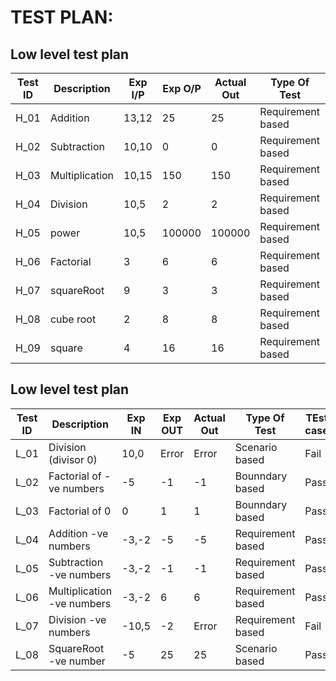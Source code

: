 # TEST PLAN:

## Low level test plan 

| **Test ID** | **Description**                                              | **Exp I/P**  | **Exp O/P** | **Actual Out** |**Type Of Test**  |**Test case**|
|-------------|--------------------------------------------------------------|------------|-------------|----------------|------------------|---------------|
|  H_01       |               Addition                                       |  13,12|25 |25 |Requirement based | Pass
|  H_02       |               Subtraction                                    |  10,10|0  |0  |Requirement based | Pass
|  H_03       |               Multiplication                                 |  10,15|150 |150 |Requirement based | Pass
|  H_04       |               Division                                       |  10,5| 2 | 2 |Requirement based | Pass
|  H_05       |               power                                          |  10,5|100000 |100000  |Requirement based |Pass
|  H_06       |               Factorial                                      |  3|6 |6  |Requirement based | Pass                              
|  H_07       |               squareRoot                                     |  9|3 |3 |Requirement based | Pass
|  H_08       |               cube root                                      |  2| 8| 8 |Requirement based |Pass              
|  H_09      |               square                                         |  4| 16| 16 |Requirement based | Pass   
           

## Low level test plan 

| **Test ID** | **Description**                                              | **Exp IN** | **Exp OUT** | **Actual Out** |**Type Of Test**  |**TEst case**|  
|-------------|--------------------------------------------------------------|------------|-------------|----------------|------------------|-------------|
|   L_01      |               Division (divisor 0)                                    |  10,0|Error|Error|Scenario based |Fail
|   L_02      |               Factorial of -ve numbers                                     |  -5|-1 |-1  |Bounndary based | Pass
|   L_03       |               Factorial of 0                                  |  0|1 |1  |Bounndary based |Pass
|   L_04       |               Addition  -ve numbers                                      |  -3,-2|-5 |-5|Requirement based |Pass
|   L_05      |               Subtraction   -ve numbers                                  |  -3,-2|-1  |-1  |Requirement based | Pass
|   L_06       |               Multiplication   -ve numbers                               |  -3,-2|6 |6 |Requirement based | Pass
|   L_07       |               Division -ve numbers                                    |  -10,5|-2|Error|Requirement based | Fail
|   L_08       |               SquareRoot       -ve number                                |  -5|25 |25 |Scenario based |Pass

